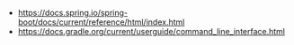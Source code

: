 
* https://docs.spring.io/spring-boot/docs/current/reference/html/index.html
* https://docs.gradle.org/current/userguide/command_line_interface.html
